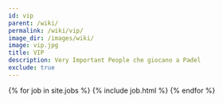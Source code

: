 ```yaml
---
id: vip
parent: /wiki/
permalink: /wiki/vip/
image_dir: /images/wiki/
image: vip.jpg
title: VIP
description: Very Important People che giocano a Padel
exclude: true
---
```


{% for job in site.jobs %}
  {% include job.html %}
{% endfor %}